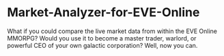 # Market-Analyzer-for-EVE-Online
What if you could compare the live market data from within the EVE Online MMORPG?  Would you use it to become a master trader, warlord, or powerful CEO of your own galactic corporation?  Well, now you can.
